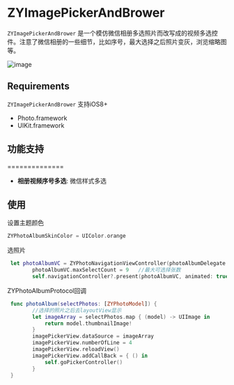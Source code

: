 # ZYImagePickerAndBrower

`ZYImagePickerAndBrower` 是一个模仿微信相册多选照片而改写成的视频多选控件。注意了微信相册的一些细节，比如序号，最大选择之后照片变灰，浏览缩略图等。

![image](/AlbumVideoMultipleSelDemo/imagePicker.jpeg)

## Requirements

`ZYImagePickerAndBrower`   支持iOS8+

* Photo.framework
* UIKit.framework

## 功能支持
==============
- **相册视频序号多选**: 微信样式多选


## 使用

设置主题颜色

```swift 
ZYPhotoAlbumSkinColor = UIColor.orange
```

选照片

```swift 
 let photoAlbumVC = ZYPhotoNavigationViewController(photoAlbumDelegate: self, photoAlbumType: .selectPhoto)    //初始化需要设置代理对象
        photoAlbumVC.maxSelectCount = 9   //最大可选择张数
        self.navigationController?.present(photoAlbumVC, animated: true, completion: nil)
```

ZYPhotoAlbumProtocol回调

```swift 
 func photoAlbum(selectPhotos: [ZYPhotoModel]) {
        //选择的照片之后去layoutView显示
        let imageArray = selectPhotos.map { (model) -> UIImage in
            return model.thumbnailImage!
        }
        imagePickerView.dataSource = imageArray
        imagePickerView.numberOfLine = 4
        imagePickerView.reloadView()
        imagePickerView.addCallBack = { () in
            self.goPickerController()
        }
 }
```
